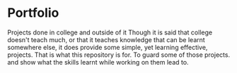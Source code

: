 # Portfolio
Projects done in college and outside of it
Though it is said that college doesn't teach much, or that it teaches knowledge that can be learnt somewhere else, 
it does provide some simple, yet learning effective, projects.
That is what this repository is for. To guard some of those projects. and show what the skills learnt while 
working on them lead to.
